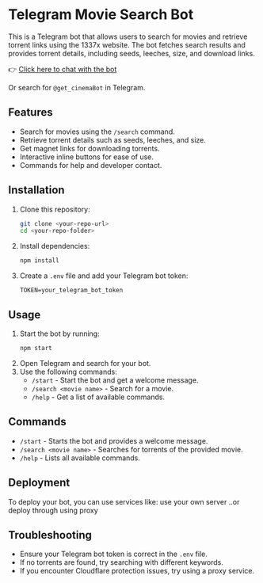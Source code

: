 # Telegram Movie Search Bot

This is a Telegram bot that allows users to search for movies and retrieve torrent links using the 1337x website. The bot fetches search results and provides torrent details, including seeds, leeches, size, and download links.


👉 [Click here to chat with the bot](https://t.me/@get_cinemaBot)

Or search for `@get_cinemaBot` in Telegram.

## Features

- Search for movies using the `/search` command.
- Retrieve torrent details such as seeds, leeches, and size.
- Get magnet links for downloading torrents.
- Interactive inline buttons for ease of use.
- Commands for help and developer contact.

## Installation

1. Clone this repository:
   ```bash
   git clone <your-repo-url>
   cd <your-repo-folder>
   ```
2. Install dependencies:
   ```bash
   npm install
   ```
3. Create a `.env` file and add your Telegram bot token:
   ```env
   TOKEN=your_telegram_bot_token
   ```

## Usage

1. Start the bot by running:
   ```bash
   npm start
   ```
2. Open Telegram and search for your bot.
3. Use the following commands:
   - `/start` - Start the bot and get a welcome message.
   - `/search <movie name>` - Search for a movie.
   - `/help` - Get a list of available commands.

## Commands

- `/start` - Starts the bot and provides a welcome message.
- `/search <movie name>` - Searches for torrents of the provided movie.
- `/help` - Lists all available commands.

## Deployment

To deploy your bot, you can use services like:
use your own server ..or deploy through using proxy

## Troubleshooting

- Ensure your Telegram bot token is correct in the `.env` file.
- If no torrents are found, try searching with different keywords.
- If you encounter Cloudflare protection issues, try using a proxy service.

